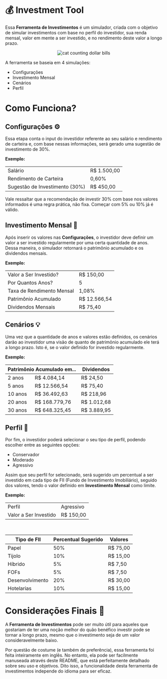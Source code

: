 # 💰 Investment Tool
Essa **Ferramenta de Investimentos** é um simulador, criada com o objetivo de simular investimentos com base no perfil do investidor, sua renda mensal, valor em mente a ser investido, e no rendimento deste valor a longo prazo.

<p align="center">
  <img src="https://github.com/user-attachments/assets/48b8681b-5731-4c80-bc6f-8f12f368971d" alt="cat counting dollar bills">
</p>

A ferramenta se baseia em 4 simulações:
- Configurações
- Investimento Mensal
- Cenários
- Perfil

# Como Funciona?

## Configurações ⚙️
Essa etapa conta o input do investidor referente ao seu salário e rendimento de carteira e, com base nessas informações, será gerado uma sugestão de investimento de 30%.

**Exemplo:**

<table>
  <tr><td>Salário</td><td>R$ 1.500,00</td></tr>
  <tr><td>Rendimento de Carteira</td><td>0,60%</td></tr>
  <tr><td>Sugestão de Investimento (30%)</td><td>R$ 450,00</td></tr>
</table>

Vale ressaltar que a recomendação de investir 30% com base nos valores informados é uma regra prática, não fixa. Começar com 5% ou 10% já é válido.

## Investimento Mensal 💸
Após inserir os valores nas **Configurações**, o investidor deve definir um valor a ser investido regularmente por uma certa quantidade de anos. Dessa maneira, o simulador retornará o patrimônio acumulado e os dividendos mensais.

**Exemplo:**

<table>
  <tr><td>Valor a Ser Investido?</td><td>R$ 150,00</td></tr>
  <tr><td>Por Quantos Anos?</td><td>5</td></tr>
  <tr><td>Taxa de Rendimento Mensal</td><td>1,08%</td></tr>
  <tr><td>Patrimônio Acumulado</td><td>R$ 12.566,54</td></tr>
  <tr><td>Dividendos Mensais</td><td>R$ 75,40</td></tr>
</table>

## Cenários 💡
Uma vez que a quantidade de anos e valores estão definidos, os cenários darão ao investidor uma visão de quanto de patrimônio acumulado ele terá a longo prazo. Isto é, se o valor definido for investido regularmente.

**Exemplo:**

<table>
    <thead>
    <tr>
      <th colspan="2">Patrimônio Acumulado em...</th>
      <th>Dividendos</th>
    </tr>
  </thead>
  <tbody>
      <tr><td>2 anos</td><td>R$ 4.084,14</td><td>R$ 24,50</td></tr>
      <tr><td>5 anos</td><td>R$ 12.566,54</td><td>R$ 75,40</td></tr>
      <tr><td>10 anos</td><td>R$ 36.492,63</td><td>R$ 218,96</td></tr>
      <tr><td>20 anos</td><td>R$ 168.779,76</td><td>R$ 1.012,68</td></tr>
      <tr><td>30 anos</td><td>R$ 648.325,45</td><td>R$ 3.889,95</td></tr>
  </tbody>
</table>

## Perfil 🧠
Por fim, o investidor poderá selecionar o seu tipo de perfil, podendo escolher entre as seguintes opções:

- Conservador
- Moderado
- Agressivo

Assim que seu perfil for selecionado, será sugerido um percentual a ser investido em cada tipo de FII (Fundo de Investimento Imobiliário), seguido dos valores, tendo o valor definido em **Investimento Mensal** como limite.

**Exemplo:**

<table>
  <tr><td>Perfil</td><td>Agressivo</td></tr>
  <tr><td>Valor a Ser Investido</td><td>R$ 150,00</td></tr>
</table>

<br>

<table>
    <thead>
    <tr>
      <th>Tipo de FII</th>
      <th>Percentual Sugerido</th>
      <th>Valores</th>
    </tr>
  </thead>
  <tbody>
      <tr><td>Papel</td><td>50%</td><td>R$ 75,00</td></tr>
      <tr><td>Tijolo</td><td>10%</td><td>R$ 15,00</td></tr>
      <tr><td>Híbrido</td><td>5%</td><td>R$ 7,50</td></tr>
      <tr><td>FOFs</td><td>5%</td><td>R$ 7,50</td></tr>
      <tr><td>Desenvolvimento</td><td>20%</td><td>R$ 30,00</td></tr>
      <tr><td>Hotelarias</td><td>10%</td><td>R$ 15,00</td></tr>
  </tbody>
</table>

# Considerações Finais 📌
A **Ferramenta de Investimentos** pode ser muito útil para aqueles que gostariam de ter uma noção melhor do quão benéfico investir pode se tornar a longo prazo, mesmo que o investimento seja de um valor consideravelmente baixo.

Por questão de costume (e também de preferência), essa ferramenta foi feita inteiramente em inglês. No entanto, ela pode ser facilmente manuseada através deste README, que está perfeitamente detalhado sobre seu uso e objetivos. Dito isso, a funcionalidade desta ferramenta de investimentos independe do idioma para ser eficaz.
